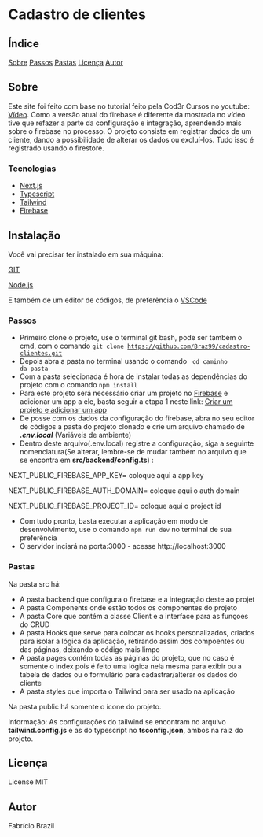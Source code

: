 # Cadastro de clientes

## Índice

[Sobre](#sobre)
[Passos](#passos)
[Pastas](#pastas)
[Licença](#licença)
[Autor](#autor)



## Sobre
Este site foi feito com base no tutorial feito pela Cod3r Cursos no youtube: [Vídeo](https://www.youtube.com/watch?v=HJN5rX-3SDM). Como a versão atual do firebase é diferente da mostrada no vídeo tive que refazer a parte da configuração e integração, aprendendo mais sobre o firebase no processo. O projeto consiste em registrar dados de um cliente, dando a possibilidade de alterar os dados ou excluí-los. Tudo isso é registrado usando o firestore. 

### Tecnologias

- [Next.js](https://nextjs.org/)
- [Typescript](https://www.typescriptlang.org/)
- [Tailwind](https://tailwindcss.com/)
- [Firebase](https://firebase.google.com/?hl=pt)

## Instalação
Você vai precisar ter instalado em sua máquina:

[GIT](https://git-scm.com)

[Node.js](https://nodejs.org/en/)

E também de um editor de códigos, de preferência o [VSCode](https://code.visualstudio.com/)

### Passos

- Primeiro clone o projeto, use o terminal git bash, pode ser também o cmd, com o comando <code>git clone https://github.com/Braz99/cadastro-clientes.git</code>
- Depois abra a pasta no terminal usando o comando <code> cd caminho da pasta </code>
- Com a pasta selecionada é hora de instalar todas as dependências do projeto com o comando <code>npm install</code>
- Para este projeto será necessário criar um projeto no [Firebase](https://firebase.google.com/?hl=pt) e adicionar um app a ele, basta seguir a etapa 1 neste link: [Criar um projeto e adicionar um app](https://firebase.google.com/docs/web/setup?hl=pt-br)
- De posse com os dados da configuração do firebase, abra no seu editor de códigos a pasta do projeto clonado e crie um arquivo chamado de *__.env.local__* (Variáveis de ambiente)
- Dentro deste arquivo(.env.local) registre a configuração, siga a seguinte nomenclatura(Se alterar, lembre-se de mudar também no arquivo que se encontra em __src/backend/config.ts__) :

NEXT_PUBLIC_FIREBASE_APP_KEY= coloque aqui a app key

NEXT_PUBLIC_FIREBASE_AUTH_DOMAIN= coloque aqui o auth domain

NEXT_PUBLIC_FIREBASE_PROJECT_ID= coloque aqui o project id 

- Com tudo pronto, basta executar a aplicação em modo de desenvolvimento, use o comando <code>npm run dev</code> no terminal de sua preferência
- O servidor inciará na porta:3000 - acesse http://localhost:3000


### Pastas

Na pasta src há:
- A pasta backend que configura o firebase e a integração deste ao projet
- A pasta Components onde estão todos os componentes do projeto
- A pasta Core que contém a classe Client e a interface para as funçoes do CRUD
- A pasta Hooks que serve para colocar os hooks personalizados, criados para isolar a lógica da aplicação, retirando assim dos compoentes ou das páginas, deixando o código mais limpo
- A pasta pages contém todas as páginas do projeto, que no caso é somente o index pois é feito uma lógica nela mesma para exibir ou a tabela de dados ou o formulário para cadastrar/alterar os dados do cliente
- A pasta styles que importa o Tailwind para ser usado na aplicação

Na pasta public há somente o ícone do projeto.

Informação: As configurações do tailwind se encontram no arquivo **tailwind.config.js** e as do typescript no **tsconfig.json**, ambos na raiz do projeto.



## Licença 
License MIT

## Autor 
Fabrício Brazil
